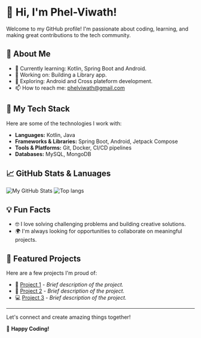# 👋 Hi, I'm Phel-Viwath!

Welcome to my GitHub profile! I'm passionate about coding, learning, and making great contributions to the tech community.

## 🎯 About Me
- 🌱 Currently learning: Kotlin, Spring Boot and Android.
- 💼 Working on: Building a Library app.
- 🔭 Exploring: Android and Cross plateform development.
- 📫 How to reach me: phelviwath@gmail.com

## 🚀 My Tech Stack
Here are some of the technologies I work with:
- **Languages:** Kotlin, Java
- **Frameworks & Libraries:** Spring Boot, Android, Jetpack Compose
- **Tools & Platforms:** Git, Docker, CI/CD pipelines
- **Databases:** MySQL, MongoDB

## 📈 GitHub Stats & Lanuages
![My GitHub Stats](https://github-readme-stats.vercel.app/api?username=Phel-Viwath&show_icons=true&theme=radical)
![Top langs](https://github-readme-stats.vercel.app/api/top-langs/?username=Phel-Viwath&layout=compact&theme=radical)

## 💡 Fun Facts
- 🤓 I love solving challenging problems and building creative solutions.
- 🌍 I'm always looking for opportunities to collaborate on meaningful projects.

## 📌 Featured Projects
Here are a few projects I'm proud of:
- 🚀 [Project 1](#) - *Brief description of the project.*
- 🌟 [Project 2](#) - *Brief description of the project.*
- 💻 [Project 3](#) - *Brief description of the project.*

---

Let's connect and create amazing things together!

🎉 **Happy Coding!**
